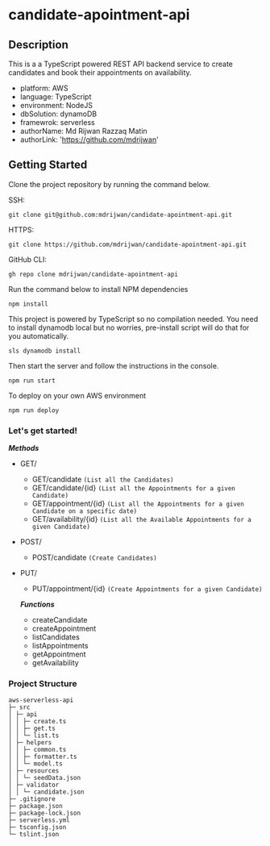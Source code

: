 # candidate-apointment-api

## Description

This is a a TypeScript powered REST API backend service to create candidates and book their appointments on availability.

- platform: AWS
- language: TypeScript
- environment: NodeJS
- dbSolution: dynamoDB
- framewrok: serverless
- authorName: Md Rijwan Razzaq Matin
- authorLink: 'https://github.com/mdrijwan'

## Getting Started

Clone the project repository by running the command below.

SSH:
```
git clone git@github.com:mdrijwan/candidate-apointment-api.git
```

HTTPS:
```
git clone https://github.com/mdrijwan/candidate-apointment-api.git
```

GitHub CLI:
```
gh repo clone mdrijwan/candidate-apointment-api
```

Run the command below to install NPM dependencies

```
npm install
```

This project is powered by TypeScript so no compilation needed.
You need to install dynamodb local but no worries, pre-install script will do that for you automatically.

```
sls dynamodb install
```

Then start the server and follow the instructions in the console.

```
npm run start
```

To deploy on your own AWS environment
```
npm run deploy
```

### Let's get started!

***Methods***
- GET/
  + GET/candidate `(List all the Candidates)`
  + GET/candidate/{id} `(List all the Appointments for a given Candidate)`
  + GET/appointment/{id} `(List all the Appointments for a given Candidate on a specific date)`
  + GET/availability/{id} `(List all the Available Appointments for a given Candidate)`
 
- POST/
  + POST/candidate `(Create Candidates)`
   
- PUT/
  + PUT/appointment/{id} `(Create Appointments for a given Candidate)`

  ***Functions***
  - createCandidate
  - createAppointment
  - listCandidates
  - listAppointments
  - getAppointment
  - getAvailability


### Project Structure

```
aws-serverless-api
├─ src
│ ├─ api
│ │ ├─ create.ts
│ │ ├─ get.ts
│ │ └─ list.ts
│ ├─ helpers
│ │ ├─ common.ts
│ │ ├─ formatter.ts
│ │ └─ model.ts
│ ├─ resources
│ │ └─ seedData.json
│ ├─ validator
│ │ └─ candidate.json
├─ .gitignore
├─ package.json
├─ package-lock.json
├─ serverless.yml
├─ tsconfig.json
└─ tslint.json

```
